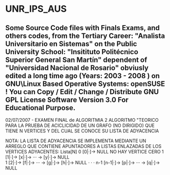 # UNR_IPS_AUS
Some Source Code files with Finals Exams, and others codes, from the Tertiary Career: "Analista Universitario en Sistemas" on the Public University School: "Insitituto Politécnico Superior General San Martín" dependent of "Universidad Nacional de Rosario"  obviusly edited a long time ago (Years: 2003 - 2008 ) on GNU\Linux Based Operative Systems: openSUSE !  You can Copy / Edit / Change / Distribute GNU GPL License Software Version 3.0   For Educational Purpose.
---
02/07/2007 - EXAMEN FINAL de ALGORITMIA 2
ALGORITMO "TEORICO PARA LA PRUEBA DE ACICLICIDAD DE
UN GRAFO (NO DIRIGIDO) QUE TIENE N VERTICES Y DEL CUAL
SE CONOCE SU LISTA DE ADYACENCIA
 
NOTA: LA LISTA DE ADYACENCIA SE IMPLEMENTA MEDIANTE
UN ARREGLO QUE CONTIENE APUNTADORES A LISTAS ENLAZADAS
DE LOS VERTICES ADYACENTES:
	Lista[N]
	0 [0|·]-> NULL		NO HAY VERTICE CERO
	1 [1|·]-> [x|·]-> ··· -> [y|·]-> NULL  
	1 [2|·]-> [f|·]-> ··· -> [g|·]-> [h|·]-> NULL
	·
	·
	·
   n-1 [n-1|·]-> [p|·]-> ··· -> [q|·]-> NULL

